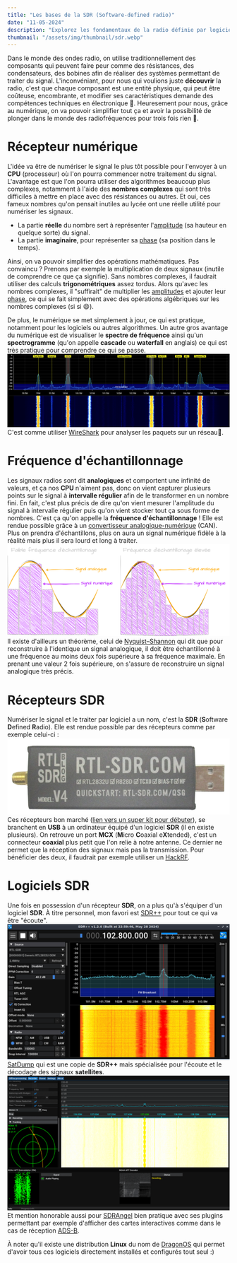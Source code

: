```yaml
---
title: "Les bases de la SDR (Software-defined radio)"
date: "11-05-2024"
description: "Explorez les fondamentaux de la radio définie par logiciel (SDR), son fonctionnement, et ses avantages pour la réception et le traitement des signaux radio."
thumbnail: "/assets/img/thumbnail/sdr.webp"
---
```

Dans le monde des ondes radio, on utilise traditionnellement des composants qui peuvent faire peur comme des résistances, des condensateurs, des bobines afin de réaliser des systèmes permettant de traiter du signal. 
L'inconvéniant, pour nous qui voulions juste **découvrir** la radio, c'est que chaque composant est une entité physique, qui peut être coûteuse, encombrante, et modifier ses caractéristiques demande des compétences techniques en électronique 🔧. 
Heuresement pour nous, grâce au numérique, on va pouvoir simplifier tout ça et avoir la possibilité de plonger dans le monde des radiofréquences pour trois fois rien 🎉.

#  Récepteur numérique 
L'idée va être de numériser le signal le plus tôt possible pour l'envoyer à un **CPU** (processeur) où l'on pourra commencer notre traitement du signal. L'avantage est que l'on pourra utiliser des algorithmes beaucoup plus complexes, notamment à l'aide des **nombres complexes** qui sont très difficiles à mettre en place avec des résistances ou autres. 
Et oui, ces fameux nombres qu'on pensait inutiles au lycée ont une réelle utilité pour numériser les signaux. 
- La partie **réelle** du nombre sert à représenter l'[amplitude](../Basics/am.html) (sa hauteur en quelque sorte) du signal.
- La partie **imaginaire**, pour représenter sa [phase](../Basics/phase.html) (sa position dans le temps). 

Ainsi, on va pouvoir simplifier des opérations mathématiques. 
Pas convaincu ? Prenons par exemple la multiplication de deux signaux (inutile de comprendre ce que ça signifie). 
Sans nombres complexes, il faudrait utiliser des calculs **trigonométriques** assez tordus. 
Alors qu'avec les nombres complexes, il "suffirait" de multiplier les [amplitudes](../Basics/am.html) et ajouter leur [phase](../Basics/phase.html), ce qui se fait simplement avec des opérations algébriques sur les nombres complexes (si si 😄). 

De plus, le numérique se met simplement à jour, ce qui est pratique, notamment pour les logiciels ou autres algorithmes. 
Un autre gros avantage du numérique est de visualiser le **spectre de fréquence** ainsi qu'un **spectrogramme** (qu'on appelle **cascade** ou **waterfall** en anglais) ce qui est très pratique pour comprendre ce qui se passe. 
![frequency spectrum and waterfall](../../../assets/img/pages/radio/sdr/whatis_sdr/sdr3.png)
C'est comme utiliser [WireShark](https://www.wireshark.org/) pour analyser les paquets sur un réseau🦈. 

#  Fréquence d'échantillonnage
Les signaux radios sont dit **analogiques** et comportent une infinité de valeurs, et ça nos **CPU** n'aiment pas, donc on vient capturer plusieurs points sur le signal à **intervalle régulier** afin de le transformer en un nombre fini. En fait, c'est plus précis de dire qu'on vient mesurer l'amplitude du signal à intervalle régulier puis qu'on vient stocker tout ça sous forme de nombres. C'est ça qu'on appelle la **fréquence d'échantillonnage** ! 
Elle est rendue possible grâce à un [convertisseur analogique-numérique](https://fr.wikipedia.org/wiki/Convertisseur_analogique-num%C3%A9rique) (CAN). 
Plus on prendra d'échantillons, plus on aura un signal numérique fidèle à la réalité mais plus il sera lourd et long à traiter.
![Schema fréquence d'échantillonnage](../../../assets/img/pages/radio/sdr/whatis_sdr/sdr1.svg)
Il existe d'ailleurs un théorème, celui de [Nyquist–Shannon](https://fr.wikipedia.org/wiki/Th%C3%A9or%C3%A8me_d%27%C3%A9chantillonnage) qui dit que pour reconstruire à l'identique un signal analogique,  il doit être échantillonné à une fréquence au moins deux fois supérieure à sa fréquence maximale. En prenant une valeur 2 fois supérieure, on s'assure de reconstruire un signal analogique très précis. 
#  Récepteurs SDR 
Numériser le signal et le traiter par logiciel a un nom, c'est la **SDR** (**S**oftware **D**efined **R**adio). Elle est rendue possible par des récepteurs comme par exemple celui-ci : 
![RTL SDR-V4](../../../assets/img/pages/radio/sdr/whatis_sdr/sdr2.png)
Ces récepteurs bon marché ([lien vers un super kit pour débuter](https://fr.aliexpress.com/item/1005005952566458.html?spm=a2g0o.productlist.main.5.73d9dbXPdbXPEG&algo_pvid=525e2d1d-0980-4b25-9e4f-38905fefd577&algo_exp_id=525e2d1d-0980-4b25-9e4f-38905fefd577-2&pdp_npi=4%40dis%21EUR%2148.30%2148.30%21%21%2151.30%2151.30%21%4021059dbe17169245427093658e3802%2112000035000699472%21sea%21FR%214844539949%21&curPageLogUid=JaGxsn71xaP6&utparam-url=scene%3Asearch%7Cquery_from%3A)), se branchent en **USB** à un ordinateur équipé d'un logiciel **SDR** (il en existe plusieurs). On retrouve un port **MCX** (**M**icro **C**oaxial e**X**tended), c'est un connecteur **coaxial** plus petit que l'on relie à notre antenne. Ce dernier ne permet que la réception des signaux mais pas la transmission. Pour bénéficier des deux, il faudrait par exemple utiliser un [HackRF](../HackRF/presentation-hackrf-portapack.html). 

# Logiciels SDR 
Une fois en possession d'un récepteur **SDR**, on a plus qu'à s'équiper d'un logiciel **SDR**. À titre personnel, mon favori est [SDR++](https://www.sdrpp.org/) pour tout ce qui va être "écoute". 
![SDR++](../../../assets/img/pages/radio/sdr/dragonos/dragonos7.png)
[SatDump](../../Space/Satellite/satdump.html) qui est une copie de **SDR++** mais spécialisée pour l'écoute et le décodage des signaux **satellites**.
![SatDump](../../../assets/img/pages/space/satellite/satdump/satdump11.png)
Et mention honorable aussi pour [SDRAngel](https://www.sdrangel.org/) bien pratique avec ses plugins permettant par exemple d'afficher des cartes interactives comme dans le cas de réception [ADS-B](https://fr.wikipedia.org/wiki/Automatic_dependent_surveillance-broadcast).  

À noter qu'il existe une distribution **Linux** du nom de [DragonOS](./dragonos.html) qui permet d'avoir tous ces logiciels directement installés et configurés tout seul :)
